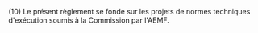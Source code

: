 (10) Le présent règlement se fonde sur les projets de normes techniques d'exécution soumis à la Commission par l'AEMF.